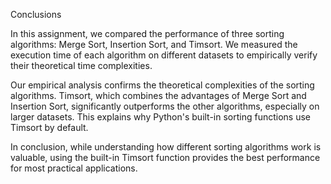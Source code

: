 Conclusions

In this assignment, we compared the performance of three sorting algorithms: Merge Sort, Insertion Sort, and Timsort.
We measured the execution time of each algorithm on different datasets to empirically verify their theoretical time complexities.

Our empirical analysis confirms the theoretical complexities of the sorting algorithms.
Timsort, which combines the advantages of Merge Sort and Insertion Sort, significantly outperforms the other algorithms, especially on larger datasets.
This explains why Python's built-in sorting functions use Timsort by default.

In conclusion, while understanding how different sorting algorithms work is valuable, using the built-in Timsort function provides the best performance for most practical applications.
